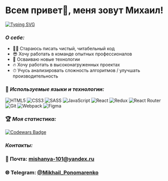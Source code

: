 <h1 align="left">Всем привет👋, меня зовут Михаил!</h1>

<p align="left">
  <a href="https://git.io/typing-svg"><img src="https://readme-typing-svg.herokuapp.com?font=Fira+Code&size=25&pause=1000&color=1384F7&center=true&width=435&lines=%D0%AF+front-end+%D1%80%D0%B0%D0%B7%D1%80%D0%B0%D0%B1%D0%BE%D1%82%D1%87%D0%B8%D0%BA" alt="Typing SVG" /></a>
 </p>
 
### ***О себе:***
* 👨‍💻 Стараюсь писать чистый, читабельный код
* 😎 Хочу работать в команде опытных профессионалов
* 🚀 Осваиваю новые технологии
* 🔥 Хочу работать в высоконагруженных проектах
* ⏱ Учусь анализировать сложность алгоритмов / улучшать производительность 
 
### 🔨 ***Используемые языки и технологии:***
![HTML5](https://img.shields.io/badge/html5-%23E34F26.svg?style=for-the-badge&logo=html5&logoColor=white) 
![CSS3](https://img.shields.io/badge/css3-%231572B6.svg?style=for-the-badge&logo=css3&logoColor=white) 
![SASS](https://img.shields.io/badge/SASS-hotpink.svg?style=for-the-badge&logo=SASS&logoColor=white)
![JavaScript](https://img.shields.io/badge/javascript-%23323330.svg?style=for-the-badge&logo=javascript&logoColor=%23F7DF1E) 
![React](https://img.shields.io/badge/react-%2320232a.svg?style=for-the-badge&logo=react&logoColor=%2361DAFB) 
![Redux](https://img.shields.io/badge/redux-%23593d88.svg?style=for-the-badge&logo=redux&logoColor=white)
![React Router](https://img.shields.io/badge/React_Router-CA4245?style=for-the-badge&logo=react-router&logoColor=white)
![Git](https://img.shields.io/badge/git-%23F05033.svg?style=for-the-badge&logo=git&logoColor=white) 
![Webpack](https://img.shields.io/badge/webpack-%238DD6F9.svg?style=for-the-badge&logo=webpack&logoColor=black)
![Figma](https://img.shields.io/badge/figma-%23F24E1E.svg?style=for-the-badge&logo=figma&logoColor=white)

### 🏆 ***Моя статистика:***
[![Codewars Badge](https://www.codewars.com/users/MikhailYandex/badges/large)](https://www.codewars.com/users/MikhailYandex)

### ***Контакты:***
### 📧 Почта: mishanya-101@yandex.ru
### 🌐 Telegram: [@Mikhail_Ponomarenko](https://t.me/Mikhail_Ponomarenko)



